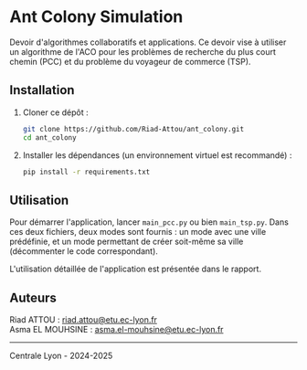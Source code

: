 # Ant Colony Simulation

Devoir d'algorithmes collaboratifs et applications. Ce devoir vise à utiliser un algorithme de l'ACO pour les problèmes de recherche du plus court chemin (PCC) et du problème du voyageur de commerce (TSP).

## Installation

1. Cloner ce dépôt :

   ```bash
   git clone https://github.com/Riad-Attou/ant_colony.git
   cd ant_colony
   ```

2. Installer les dépendances (un environnement virtuel est recommandé) :

    ```bash
    pip install -r requirements.txt
    ```

## Utilisation

Pour démarrer l'application, lancer `main_pcc.py` ou bien `main_tsp.py`. Dans ces deux fichiers, deux modes sont fournis : un mode avec une ville prédéfinie, et un mode permettant de créer soit-même sa ville (décommenter le code correspondant).

L'utilisation détaillée de l'application est présentée dans le rapport.

## Auteurs

Riad ATTOU : <riad.attou@etu.ec-lyon.fr>\
Asma EL MOUHSINE : <asma.el-mouhsine@etu.ec-lyon.fr>

---

Centrale Lyon - 2024-2025
